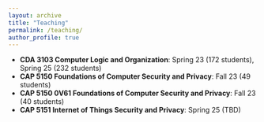 ```yaml
---
layout: archive
title: "Teaching"
permalink: /teaching/
author_profile: true
---
```


<ul>
<li><strong>CDA 3103 Computer Logic and Organization</strong>: Spring 23 (172 students), Spring 25 (232 students)</li>
<li><strong>CAP 5150 Foundations of Computer Security and Privacy</strong>: Fall 23 (49 students)</li>
<li><strong>CAP 5150 0V61 Foundations of Computer Security and Privacy</strong>: Fall 23 (40 students)</li>
<li><strong>CAP 5151 Internet of Things Security and Privacy</strong>: Spring 25 (TBD)</li>
</ul>


